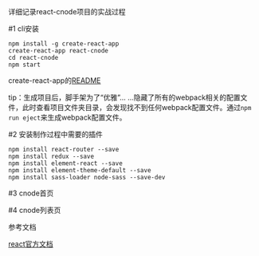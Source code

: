 详细记录react-cnode项目的实战过程

#1 cli安装
```
npm install -g create-react-app
create-react-app react-cnode
cd react-cnode
npm start
```
create-react-app的[README](https://github.com/facebookincubator/create-react-app/blob/master/packages/react-scripts/template/README.md)

tip：生成项目后，脚手架为了“优雅”... ...隐藏了所有的webpack相关的配置文件，此时查看项目文件夹目录，会发现找不到任何webpack配置文件。通过```npm run eject```来生成webpack配置文件。

#2 安装制作过程中需要的插件
```
npm install react-router --save 
npm install redux --save
npm install element-react --save
npm install element-theme-default --save
npm install sass-loader node-sass --save-dev
```


#3 cnode首页

#4 cnode列表页


参考文档

[react官方文档](https://facebook.github.io/react/)
